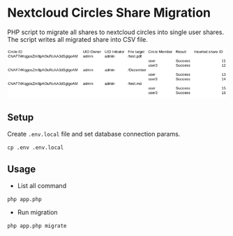 # Nextcloud Circles Share Migration 
PHP script to migrate all shares to nextcloud circles into single user shares. The script writes all migrated share
into CSV file.

![CSV Export](docs/csv_export.png)

## Setup
Create `.env.local` file and set database connection params.
```console
cp .env .env.local
```

## Usage
- List all command
```console
php app.php
```
- Run migration
```console
php app.php migrate
```

